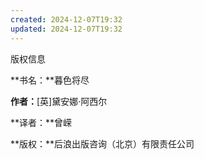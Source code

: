 ```yaml
---
created: 2024-12-07T19:32
updated: 2024-12-07T19:32
---
```

   

版权信息

**书名：**暮色将尽

**作者：**[英]黛安娜·阿西尔

**译者：**曾嵘

**版权：**后浪出版咨询（北京）有限责任公司